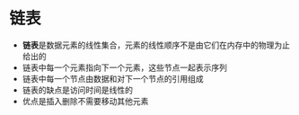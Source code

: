 # 链表

 - **链表**是数据元素的线性集合，元素的线性顺序不是由它们在内存中的物理为止给出的
 - 链表中每一个元素指向下一个元素，这些节点一起表示序列
 - 链表中每一个节点由数据和对下一个节点的引用组成
 - 链表的缺点是访问时间是线性的
 - 优点是插入删除不需要移动其他元素